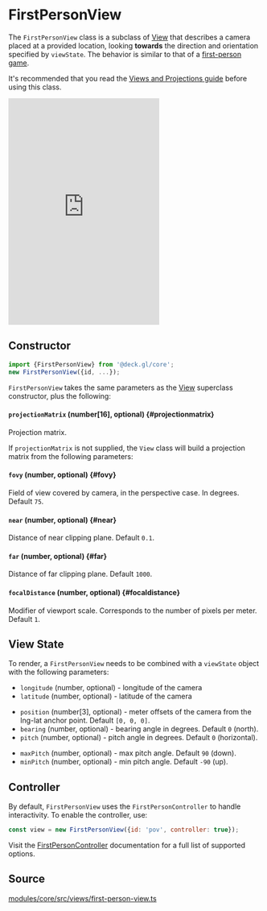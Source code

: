 # FirstPersonView

The `FirstPersonView` class is a subclass of [View](./viewport.md) that describes a camera placed at a provided location, looking **towards** the direction and orientation specified by `viewState`. The behavior is similar to that of a [first-person game](https://en.wikipedia.org/wiki/First-person_(gaming)).

It's recommended that you read the [Views and Projections guide](../../developer-guide/views.md) before using this class.

<div style={{position:'relative',height:450}}></div>
<div style={{position:'absolute',transform:'translateY(-450px)',paddingLeft:'inherit',paddingRight:'inherit',left:0,right:0}}>
  <iframe height="450" style={{width:'100%'}} scrolling="no" title="deck.gl FirstPersonView" src="https://codepen.io/vis-gl/embed/oNYXxNE?height=450&theme-id=light&default-tab=result" frameborder="no" loading="lazy" allowtransparency="true" allowfullscreen="true">
    See the Pen <a href='https://codepen.io/vis-gl/pen/oNYXxNE'>deck.gl FirstPersonView</a> by vis.gl
    (<a href='https://codepen.io/vis-gl'>@vis-gl</a>) on <a href='https://codepen.io'>CodePen</a>.
  </iframe>
</div>


## Constructor

```js
import {FirstPersonView} from '@deck.gl/core';
new FirstPersonView({id, ...});
```

`FirstPersonView` takes the same parameters as the [View](./view.md) superclass constructor, plus the following:

#### `projectionMatrix` (number[16], optional) {#projectionmatrix}

Projection matrix.

If `projectionMatrix` is not supplied, the `View` class will build a projection matrix from the following parameters:

#### `fovy` (number, optional) {#fovy}

Field of view covered by camera, in the perspective case. In degrees. Default `75`.

#### `near` (number, optional) {#near}

Distance of near clipping plane. Default `0.1`.

#### `far` (number, optional) {#far}

Distance of far clipping plane. Default `1000`.

#### `focalDistance` (number, optional) {#focaldistance}

Modifier of viewport scale. Corresponds to the number of pixels per meter. Default `1`.


## View State

To render, a `FirstPersonView` needs to be combined with a `viewState` object with the following parameters:

- `longitude` (number, optional) - longitude of the camera
- `latitude` (number, optional) - latitude of the camera
* `position` (number[3], optional) - meter offsets of the camera from the lng-lat anchor point. Default `[0, 0, 0]`.
* `bearing` (number, optional) - bearing angle in degrees. Default `0` (north).
* `pitch` (number, optional) - pitch angle in degrees. Default `0` (horizontal).
- `maxPitch` (number, optional) - max pitch angle. Default `90` (down).
- `minPitch` (number, optional) - min pitch angle. Default `-90` (up).


## Controller

By default, `FirstPersonView` uses the `FirstPersonController` to handle interactivity. To enable the controller, use:

```js
const view = new FirstPersonView({id: 'pov', controller: true});
```

Visit the [FirstPersonController](./first-person-controller.md) documentation for a full list of supported options.

## Source

[modules/core/src/views/first-person-view.ts](https://github.com/visgl/deck.gl/tree/9.2-release/modules/core/src/views/first-person-view.ts)
